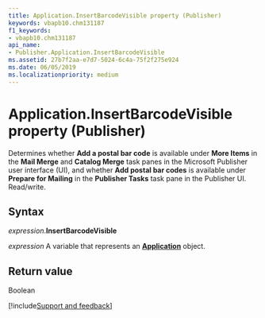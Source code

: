 ```yaml
---
title: Application.InsertBarcodeVisible property (Publisher)
keywords: vbapb10.chm131187
f1_keywords:
- vbapb10.chm131187
api_name:
- Publisher.Application.InsertBarcodeVisible
ms.assetid: 27b7f2aa-e7d7-5024-6c4a-75f2f275e924
ms.date: 06/05/2019
ms.localizationpriority: medium
---
```



# Application.InsertBarcodeVisible property (Publisher)

Determines whether **Add a postal bar code** is available under **More Items** in the **Mail Merge** and **Catalog Merge** task panes in the Microsoft Publisher user interface (UI), and whether **Add postal bar codes** is available under **Prepare for Mailing** in the **Publisher Tasks** task pane in the Publisher UI. Read/write.


## Syntax

_expression_.**InsertBarcodeVisible**

_expression_ A variable that represents an **[Application](Publisher.Application.md)** object.


## Return value

Boolean




[!include[Support and feedback](~/includes/feedback-boilerplate.md)]